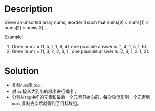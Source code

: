 # Description

Given an unsorted array nums, reorder it such that nums[0] < nums[1] > nums[2] < nums[3]....

Example:

1. Given nums = [1, 5, 1, 1, 6, 4], one possible answer is [1, 4, 1, 5, 1, 6].
2. Given nums = [1, 3, 2, 2, 3, 1], one possible answer is [2, 3, 1, 3, 1, 2].

# Solution

* 复制`nums`到`tmp`；
* 对`tmp`按从大到小的顺序进行排序；
* 分别从`tmp`中间的元素和最后一个元素开始向前，每次轮流复制一个元素到`nums`,复制完毕后就得到了目标数组。

